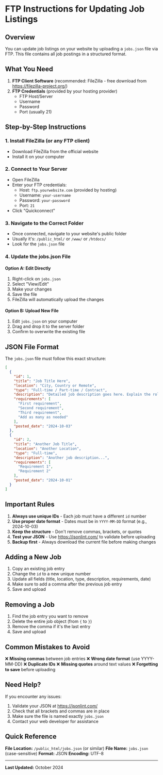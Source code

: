 # FTP Instructions for Updating Job Listings

## Overview
You can update job listings on your website by uploading a `jobs.json` file via FTP. This file contains all job postings in a structured format.

## What You Need
1. **FTP Client Software** (recommended: FileZilla - free download from https://filezilla-project.org/)
2. **FTP Credentials** (provided by your hosting provider)
   - FTP Host/Server
   - Username
   - Password
   - Port (usually 21)

## Step-by-Step Instructions

### 1. Install FileZilla (or any FTP client)
- Download FileZilla from the official website
- Install it on your computer

### 2. Connect to Your Server
- Open FileZilla
- Enter your FTP credentials:
  - Host: `ftp.yourwebsite.com` (provided by hosting)
  - Username: `your-username`
  - Password: `your-password`
  - Port: `21`
- Click "Quickconnect"

### 3. Navigate to the Correct Folder
- Once connected, navigate to your website's public folder
- Usually it's: `/public_html/` or `/www/` or `/htdocs/`
- Look for the `jobs.json` file

### 4. Update the jobs.json File

#### Option A: Edit Directly
1. Right-click on `jobs.json`
2. Select "View/Edit"
3. Make your changes
4. Save the file
5. FileZilla will automatically upload the changes

#### Option B: Upload New File
1. Edit `jobs.json` on your computer
2. Drag and drop it to the server folder
3. Confirm to overwrite the existing file

## JSON File Format

The `jobs.json` file must follow this exact structure:

```json
[
  {
    "id": 1,
    "title": "Job Title Here",
    "location": "City, Country or Remote",
    "type": "Full-time / Part-time / Contract",
    "description": "Detailed job description goes here. Explain the role, responsibilities, and what the candidate will be doing.",
    "requirements": [
      "First requirement",
      "Second requirement",
      "Third requirement",
      "Add as many as needed"
    ],
    "posted_date": "2024-10-03"
  },
  {
    "id": 2,
    "title": "Another Job Title",
    "location": "Another Location",
    "type": "Full-time",
    "description": "Another job description...",
    "requirements": [
      "Requirement 1",
      "Requirement 2"
    ],
    "posted_date": "2024-10-01"
  }
]
```

## Important Rules

1. **Always use unique IDs** - Each job must have a different `id` number
2. **Use proper date format** - Dates must be in `YYYY-MM-DD` format (e.g., 2024-10-03)
3. **Keep the structure** - Don't remove commas, brackets, or quotes
4. **Test your JSON** - Use https://jsonlint.com/ to validate before uploading
5. **Backup first** - Always download the current file before making changes

## Adding a New Job

1. Copy an existing job entry
2. Change the `id` to a new unique number
3. Update all fields (title, location, type, description, requirements, date)
4. Make sure to add a comma after the previous job entry
5. Save and upload

## Removing a Job

1. Find the job entry you want to remove
2. Delete the entire job object (from `{` to `}`)
3. Remove the comma if it's the last entry
4. Save and upload

## Common Mistakes to Avoid

❌ **Missing commas** between job entries
❌ **Wrong date format** (use YYYY-MM-DD)
❌ **Duplicate IDs**
❌ **Missing quotes** around text values
❌ **Forgetting to save** before uploading

## Need Help?

If you encounter any issues:
1. Validate your JSON at https://jsonlint.com/
2. Check that all brackets and commas are in place
3. Make sure the file is named exactly `jobs.json`
4. Contact your web developer for assistance

## Quick Reference

**File Location:** `/public_html/jobs.json` (or similar)
**File Name:** `jobs.json` (case-sensitive)
**Format:** JSON
**Encoding:** UTF-8

---

**Last Updated:** October 2024
